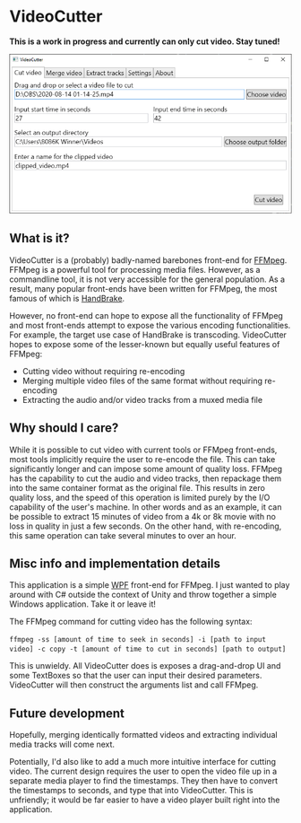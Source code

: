 # VideoCutter

**This is a work in progress and currently can only cut video.  Stay tuned!**

![VideoCutter main window](screenshot.png)

## What is it?

VideoCutter is a (probably) badly-named barebones front-end for [FFMpeg](https://ffmpeg.org/).  FFMpeg is a powerful tool for processing media files.  However, as a commandline tool, it is not very accessible for the general population.  As a result, many popular front-ends have been written for FFMpeg, the most famous of which is [HandBrake](http://handbrake.fr/).

However, no front-end can hope to expose all the functionality of FFMpeg and most front-ends attempt to expose the various encoding functionalities.  For example, the target use case of HandBrake is transcoding.  VideoCutter hopes to expose some of the lesser-known but equally useful features of FFMpeg:
* Cutting video without requiring re-encoding
* Merging multiple video files of the same format without requiring re-encoding
* Extracting the audio and/or video tracks from a muxed media file

## Why should I care?

While it is possible to cut video with current tools or FFMpeg front-ends, most tools implicitly require the user to re-encode the file.  This can take significantly longer and can impose some amount of quality loss.  FFMpeg has the capability to cut the audio and video tracks, then repackage them into the same container format as the original file.  This results in zero quality loss, and the speed of this operation is limited purely by the I/O capability of the user's machine.  In other words and as an example, it can be possible to extract 15 minutes of video from a 4k or 8k movie with no loss in quality in just a few seconds.  On the other hand, with re-encoding, this same operation can take several minutes to over an hour.

## Misc info and implementation details

This application is a simple [WPF](https://docs.microsoft.com/en-us/dotnet/framework/wpf/) front-end for FFMpeg.  I just wanted to play around with C# outside the context of Unity and throw together a simple Windows application.  Take it or leave it!

The FFMpeg command for cutting video has the following syntax:

`ffmpeg -ss [amount of time to seek in seconds] -i [path to input video] -c copy -t [amount of time to cut in seconds] [path to output]`

This is unwieldy.  All VideoCutter does is exposes a drag-and-drop UI and some TextBoxes so that the user can input their desired parameters.  VideoCutter will then construct the arguments list and call FFMpeg.

## Future development

Hopefully, merging identically formatted videos and extracting individual media tracks will come next.

Potentially, I'd also like to add a much more intuitive interface for cutting video.  The current design requires the user to open the video file up in a separate media player to find the timestamps.  They then have to convert the timestamps to seconds, and type that into VideoCutter.  This is unfriendly; it would be far easier to have a video player built right into the application.
